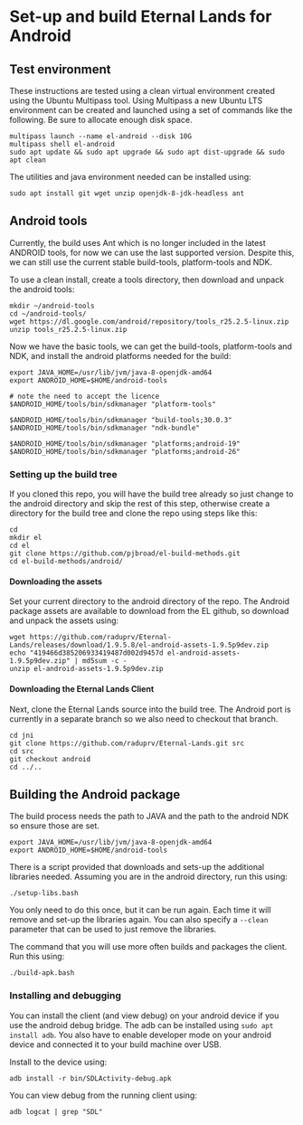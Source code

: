 # Set-up and build Eternal Lands for Android

## Test environment
These instructions are tested using a clean virtual environment created
using the Ubuntu Multipass tool.  Using Multipass a new Ubuntu LTS
environment can be created and launched using a set of commands like
the following.  Be sure to allocate enough disk space.

```
multipass launch --name el-android --disk 10G
multipass shell el-android
sudo apt update && sudo apt upgrade && sudo apt dist-upgrade && sudo apt clean
```

The utilities and java environment needed can be installed using:
```
sudo apt install git wget unzip openjdk-8-jdk-headless ant
```

## Android tools
Currently, the build uses Ant which is no longer included in the
latest ANDROID tools, for now we can use the last supported version.
Despite this, we can still use the current stable build-tools,
platform-tools and NDK.

To use a clean install, create a tools directory, then download and
unpack the android tools:
```
mkdir ~/android-tools
cd ~/android-tools/
wget https://dl.google.com/android/repository/tools_r25.2.5-linux.zip
unzip tools_r25.2.5-linux.zip 
```

Now we have the basic tools, we can get the build-tools, platform-tools
and NDK, and install the android platforms needed for the build:
```
export JAVA_HOME=/usr/lib/jvm/java-8-openjdk-amd64
export ANDROID_HOME=$HOME/android-tools

# note the need to accept the licence
$ANDROID_HOME/tools/bin/sdkmanager "platform-tools"

$ANDROID_HOME/tools/bin/sdkmanager "build-tools;30.0.3"
$ANDROID_HOME/tools/bin/sdkmanager "ndk-bundle"

$ANDROID_HOME/tools/bin/sdkmanager "platforms;android-19"
$ANDROID_HOME/tools/bin/sdkmanager "platforms;android-26"
```

### Setting up the build tree
If you cloned this repo, you will have the build tree already so just
change to the android directory and skip the rest of this step,
otherwise create a directory for the build tree and clone the repo
using steps like this:
```
cd
mkdir el
cd el
git clone https://github.com/pjbroad/el-build-methods.git
cd el-build-methods/android/
```

#### Downloading the assets
Set your current directory to the android directory of the repo.  The
Android package assets are available to download from the EL github, so
download and unpack the assets using:
```
wget https://github.com/raduprv/Eternal-Lands/releases/download/1.9.5.8/el-android-assets-1.9.5p9dev.zip
echo "419466d385206933419487d002d9457d el-android-assets-1.9.5p9dev.zip" | md5sum -c -
unzip el-android-assets-1.9.5p9dev.zip 
````

#### Downloading the Eternal Lands Client
Next, clone the Eternal Lands source into the build tree.  The Android
port is currently in a separate branch so we also need to checkout that
branch.
````
cd jni
git clone https://github.com/raduprv/Eternal-Lands.git src
cd src
git checkout android
cd ../..
````

## Building the Android package
The build process needs the path to JAVA and the path to the android
NDK so ensure those are set.
```
export JAVA_HOME=/usr/lib/jvm/java-8-openjdk-amd64
export ANDROID_HOME=$HOME/android-tools
```

There is a script provided that downloads and sets-up the additional
libraries needed.  Assuming you are in the android directory, run this
using:
```
./setup-libs.bash
```
You only need to do this once, but it can be run again.  Each time it
will remove and set-up the libraries again.  You can also specify a
`--clean` parameter that can be used to just remove the libraries.

The command that you will use more often builds and packages the
client. Run this using:
```
./build-apk.bash
```

### Installing and debugging
You can install the client (and view debug) on your android device if
you use the android debug bridge.  The adb can be installed using `sudo
apt install adb`.  You also have to enable developer mode on your
android device and connected it to your build machine over USB.

Install to the device using:
```
adb install -r bin/SDLActivity-debug.apk
```

You can view debug from the running client using:

```
adb logcat | grep "SDL"
```
